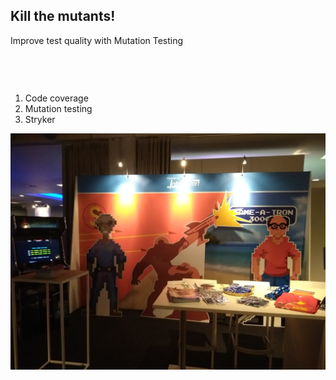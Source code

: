 ## Kill the mutants!

Improve test quality with Mutation Testing

<div class="flex">
    <div class="col">
      <ol style="margin-top: 75px">
        <li>Code coverage</li>
        <li>Mutation testing</li>
        <li>Stryker</li>
      </ul>
    </div>
    <div class="col">
      <img class="img-responsive-250" src="/img/booth.jpg">
    </div>
</div>